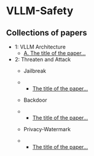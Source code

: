 # VLLM-Safety


## Collections of papers
- 1: VLLM Architecture
     - [A. The title of the paper...](https://arxiv.org/abs/2403.17336)
- 2: Threaten and Attack
     - Jailbreak
     - - [The title of the paper...](https://arxiv.org/abs/2403.17336)
       
     - Backdoor
     - - [The title of the paper...](https://arxiv.org/abs/2403.17336)
     - Privacy-Watermark
     - - [The title of the paper...](https://arxiv.org/abs/2403.17336)
